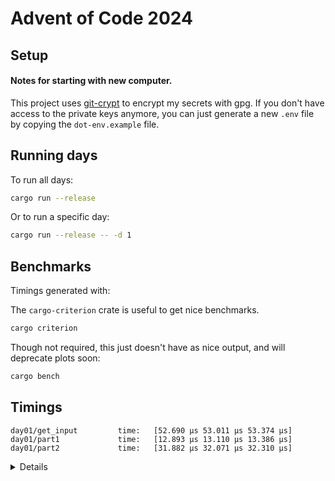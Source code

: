 # Advent of Code 2024

## Setup

#### Notes for starting with new computer.

This project uses [git-crypt](https://github.com/AGWA/git-crypt) to encrypt my secrets with gpg.
If you don't have access to the private keys anymore, you can just generate a new `.env` file by copying the `dot-env.example` file.

## Running days

To run all days:

```sh
cargo run --release
```

Or to run a specific day:
```sh
cargo run --release -- -d 1
```

## Benchmarks

Timings generated with:

The `cargo-criterion` crate is useful to get nice benchmarks.

```sh
cargo criterion
```

Though not required, this just doesn't have as nice output, and will deprecate plots soon:

```sh
cargo bench
```

## Timings

```
day01/get_input         time:   [52.690 µs 53.011 µs 53.374 µs]
day01/part1             time:   [12.893 µs 13.110 µs 13.386 µs]
day01/part2             time:   [31.882 µs 32.071 µs 32.310 µs]

```
<details>
</details>
